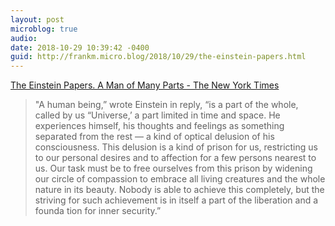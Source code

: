 ```yaml
---
layout: post
microblog: true
audio: 
date: 2018-10-29 10:39:42 -0400
guid: http://frankm.micro.blog/2018/10/29/the-einstein-papers.html
---
```

[The Einstein Papers. A Man of Many Parts - The New York Times](https://www.nytimes.com/1972/03/29/archives/the-einstein-papers-a-man-of-many-parts-the-einstein-papers-man-of.html)

>"A human being,” wrote Einstein in reply, “is a part of the whole, called by us “Universe,’ a part limited in time and space. He experiences himself, his thoughts and feelings as something separated from the rest — a kind of optical delusion of his consciousness. This delusion is a kind of prison for us, restricting us to our personal desires and to affection for a few persons nearest to us. Our task must be to free ourselves from this prison by widening our circle of compassion to embrace all living creatures and the whole nature in its beauty. Nobody is able to achieve this completely, but the striving for such achievement is in itself a part of the liberation and a founda tion for inner security.” 

